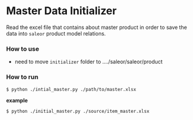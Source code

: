 # Master Data Initializer

Read the excel file that contains about master product in order to save the data into `saleor` product model relations.

### How to use
* need to move `initializer` folder to ..../saleor/saleor/product

### How to run
```bash
$ python ./intial_master.py ./path/to/master.xlsx
``` 

**example**
```bash
$ python ./initial_master.py ./source/item_master.xlsx
```


